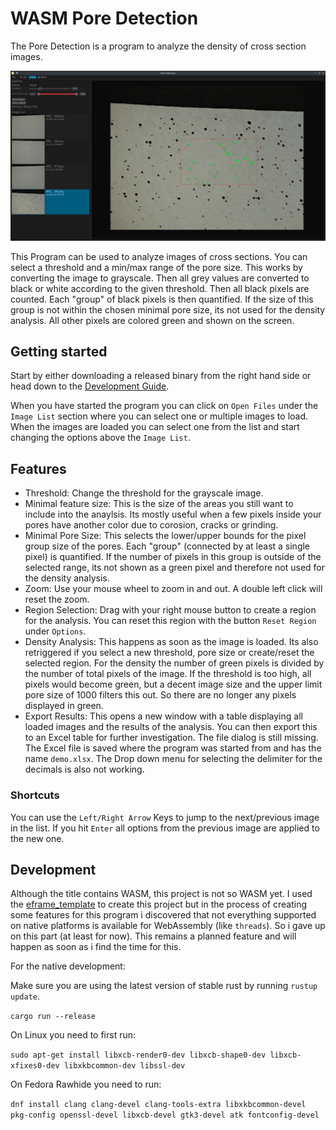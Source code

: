 # WASM Pore Detection

The Pore Detection is a program to analyze the density of cross section images.

![Showcase Screenshot](./assets/showcase_screenshot.webp)

This Program can be used to analyze images of cross sections.
You can select a threshold and a min/max range of the pore size. This works by converting the image to grayscale.
Then all grey values are converted to black or white according to the given threshold. Then all black pixels are
counted. Each "group" of black pixels is then quantified. If the size of this group is not within the chosen
minimal pore size, its not used for the density analysis. All other pixels are colored green and shown on the screen.

## Getting started

Start by either downloading a released binary from the right hand side or head down to the [Development Guide](#development).

When you have started the program you can click on `Open Files` under the `Image List` section where you can select one or multiple
images to load.
When the images are loaded you can select one from the list and start changing the options above the `Image List`.

## Features

+ Threshold: Change the threshold for the grayscale image.
+ Minimal feature size: This is the size of the areas you still want to include into the anaylsis. Its mostly useful when a few pixels inside your pores have another color due to corosion, cracks or grinding.
+ Minimal Pore Size: This selects the lower/upper bounds for the pixel group size of the pores. Each "group" (connected by at least a single pixel) is quantified. If the number of pixels in this group is outside of the selected range, its not shown as a green pixel and therefore not used for the density analysis.
+ Zoom: Use your mouse wheel to zoom in and out. A double left click will reset the zoom.
+ Region Selection: Drag with your right mouse button to create a region for the analysis. You can reset this region with the button `Reset Region` under `Options`.
+ Density Analysis: This happens as soon as the image is loaded. Its also retriggered if you select a new threshold, pore size or create/reset the selected region. For the density the number of green pixels is divided by the number of total pixels of the image. If the threshold is too high, all pixels would become green, but a decent image size and the upper limit pore size of 1000 filters this out. So there are no longer any pixels displayed in green.
+ Export Results: This opens a new window with a table displaying all loaded images and the results of the analysis. You can then export this to an Excel table for further investigation. The file dialog is still missing. The Excel file is saved where the program was started from and has the name `demo.xlsx`. The Drop down menu for selecting the delimiter for the decimals is also not working.

### Shortcuts

You can use the `Left/Right Arrow` Keys to jump to the next/previous image in the list. If you hit `Enter` all options from the previous image are applied to the new one.


## Development

Although the title contains WASM, this project is not so WASM yet.
I used the [eframe_template](https://github.com/emilk/eframe_template) to create this project but in the process
of creating some features for this program i discovered that not everything supported on native platforms is available
for WebAssembly (like `threads`). So i gave up on this part (at least for now). This remains a planned feature and will happen
as soon as i find the time for this.

For the native development:

Make sure you are using the latest version of stable rust by running `rustup update`.

`cargo run --release`

On Linux you need to first run:

`sudo apt-get install libxcb-render0-dev libxcb-shape0-dev libxcb-xfixes0-dev libxkbcommon-dev libssl-dev`

On Fedora Rawhide you need to run:

`dnf install clang clang-devel clang-tools-extra libxkbcommon-devel pkg-config openssl-devel libxcb-devel gtk3-devel atk fontconfig-devel`

